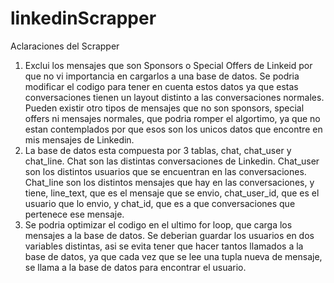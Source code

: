 # linkedinScrapper
Aclaraciones del Scrapper

1. Exclui los mensajes que son Sponsors o Special Offers de Linkeid por que no vi importancia en cargarlos a una base de datos. Se podria modificar el codigo para tener en cuenta estos datos ya que estas conversaciones tienen un layout distinto a las conversaciones normales. Pueden existir otro tipos de mensajes que no son sponsors, special offers ni mensajes normales, que podria romper el algortimo, ya que no estan contemplados por que esos son los unicos datos que encontre en mis mensajes de Linkedin.
2. La base de datos esta compuesta por 3 tablas, chat, chat_user y chat_line. Chat son las distintas conversaciones de Linkedin. Chat_user son los distintos usuarios que se encuentran en las conversaciones. Chat_line son los distintos mensajes que hay en las conversaciones, y tiene, line_text, que es el mensaje que se envio, chat_user_id, que es el usuario que lo envio, y chat_id, que es a que conversaciones que pertenece ese mensaje.
3. Se podria optimizar el codigo en el ultimo for loop, que carga los mensajes a la base de datos. Se deberian guardar los usuarios en dos variables distintas, asi se evita tener que hacer tantos llamados a la base de datos, ya que cada vez que se lee una tupla nueva de mensaje, se llama a la base de datos para encontrar el usuario.
